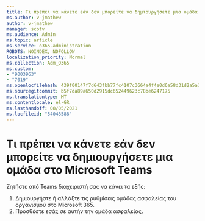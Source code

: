 ```yaml
---
title: Τι πρέπει να κάνετε εάν δεν μπορείτε να δημιουργήσετε μια ομάδα στο Microsoft Teams
ms.author: v-jmathew
author: v-jmathew
manager: scotv
ms.audience: Admin
ms.topic: article
ms.service: o365-administration
ROBOTS: NOINDEX, NOFOLLOW
localization_priority: Normal
ms.collection: Adm_O365
ms.custom:
- "9003963"
- "7019"
ms.openlocfilehash: 439f00147f7d643fbb77fc4107c3664a4f4e0d6a58d31d2a5a33599fab16185f
ms.sourcegitcommit: b5f7da89a650d2915dc652449623c78be6247175
ms.translationtype: MT
ms.contentlocale: el-GR
ms.lasthandoff: 08/05/2021
ms.locfileid: "54048588"
---
```

# <a name="what-to-do-if-you-cant-create-a-team-in-microsoft-teams"></a>Τι πρέπει να κάνετε εάν δεν μπορείτε να δημιουργήσετε μια ομάδα στο Microsoft Teams

Ζητήστε από Teams διαχειριστή σας να κάνει τα εξής:

1. Δημιουργήστε ή αλλάξτε τις ρυθμίσεις ομάδας ασφαλείας του οργανισμού στο Microsoft 365.
2. Προσθέστε εσάς σε αυτήν την ομάδα ασφαλείας.
